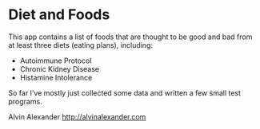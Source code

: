 Diet and Foods
==============

This app contains a list of foods that are thought to be
good and bad from at least three diets (eating plans),
including:

- Autoimmune Protocol
- Chronic Kidney Disease
- Histamine Intolerance

So far I’ve mostly just collected some data and written
a few small test programs.


Alvin Alexander
http://alvinalexander.com

